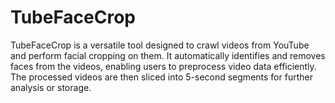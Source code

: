 # TubeFaceCrop
TubeFaceCrop is a versatile tool designed to crawl videos from YouTube and perform facial cropping on them. It automatically identifies and removes faces from the videos, enabling users to preprocess video data efficiently. The processed videos are then sliced into 5-second segments for further analysis or storage. 
